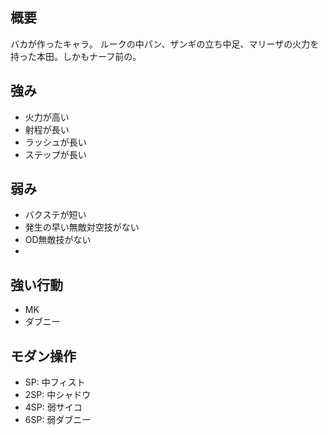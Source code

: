 ## 概要

バカが作ったキャラ。
ルークの中パン、ザンギの立ち中足、マリーザの火力を持った本田。しかもナーフ前の。

## 強み

- 火力が高い
- 射程が長い
- ラッシュが長い
- ステップが長い

## 弱み

- バクステが短い
- 発生の早い無敵対空技がない
- OD無敵技がない
-

## 強い行動

- MK
- ダブニー

## モダン操作

- SP: 中フィスト
- 2SP: 中シャドウ
- 4SP: 弱サイコ
- 6SP: 弱ダブニー
